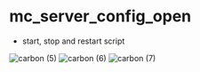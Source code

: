 # mc_server_config_open
- start, stop and restart script

![carbon (5)](https://user-images.githubusercontent.com/113830349/233788741-68d9d6a2-8df5-4a00-9fa1-511e0693fdc1.png)
![carbon (6)](https://user-images.githubusercontent.com/113830349/233788810-cb0bb821-e897-4bc2-8874-4ae4353022f2.png)
![carbon (7)](https://user-images.githubusercontent.com/113830349/233788812-942218c5-3ab6-4d15-a324-583a9831d70f.png)
